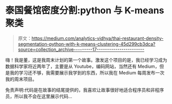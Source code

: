 # 泰国餐馆密度分割:python 与 K-means 聚类

> 原文：<https://medium.com/analytics-vidhya/thai-restaurant-density-segmentation-python-with-k-means-clustering-45d299cb3dca?source=collection_archive---------17----------------------->

嗨！我是董，这是我周末计划的第一个故事。激发这个项目的是，我已经学习成为数据科学家将近两年了，主要是从 Youtube，编码网站，当然还有 Medium，但是我的学习还不够，我需要展示我学到的东西，所以我在 Medium 每周发布一次我的周末项目。

免责声明:代码是在故事的结尾提供的，我喜欢让故事很好地适合程序员和非程序员，所以我不会在这里展示代码…